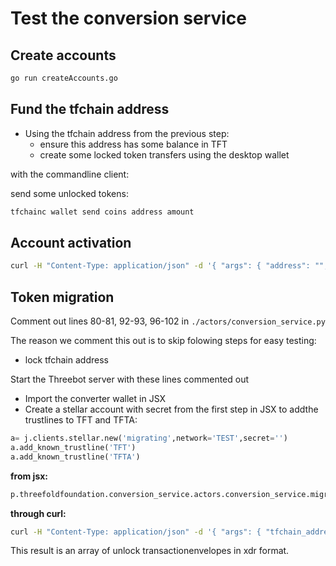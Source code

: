 # Test the conversion service

## Create accounts

```sh
go run createAccounts.go
```

## Fund the tfchain address

- Using the tfchain address from the previous step:
  - ensure this address has some balance in TFT
  - create some locked token transfers using the desktop wallet

with the commandline client:

send some unlocked tokens:

```sh
tfchainc wallet send coins address amount
```

## Account activation

```sh
curl -H "Content-Type: application/json" -d '{ "args": { "address": "","tfchain_address":""   }}' "http://localhost:7000/threefoldfoundation/conversion_service/activate_account"
```

## Token migration

Comment out lines 80-81, 92-93, 96-102 in `./actors/conversion_service.py`

The reason we comment this out is to skip folowing steps for easy testing:

- lock tfchain address

Start the Threebot server with these lines commented out

- Import the converter wallet in JSX
- Create a stellar account with secret from the first step in JSX to addthe  trustlines to TFT and TFTA:

```python
a= j.clients.stellar.new('migrating',network='TEST',secret='')
a.add_known_trustline('TFT')
a.add_known_trustline('TFTA')
```

**from jsx:**

```python
p.threefoldfoundation.conversion_service.actors.conversion_service.migrate_tokens(stellar_address=stellarclient.address, tfchain_address="<tfchainaddress>")
```

**through curl:**

```sh
curl -H "Content-Type: application/json" -d '{ "args": { "tfchain_address": "", "stellar_address": "" }}' "http://localhost/threefoldfoundation/conversion_service/migrate_tokens"
```

This result is an array of unlock transactionenvelopes in xdr format.
